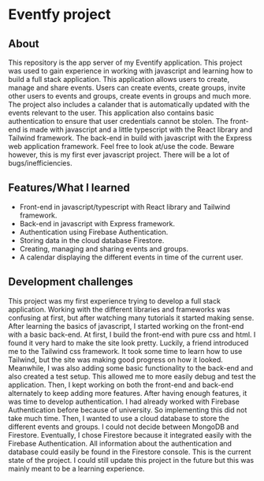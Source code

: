 # Eventfy project
## About
This repository is the app server of my Eventify application. This project was used to gain experience in working with javascript and learning how to build a full stack application. This application allows users to create, manage and share events. Users can create events, create groups, invite other users to events and groups, create events in groups and much more. The project also includes a calander that is automatically updated with the events relevant to the user. This application also contains basic authentication to ensure that user credentials cannot be stolen. The front-end is made with javascript and a little typescript with the React library and Tailwind framework. The back-end in build with javascript with the Express web application framework. Feel free to look at/use the code. Beware however, this is my first ever javascript project. There will be a lot of bugs/inefficiencies.
## Features/What I learned
- Front-end in javascript/typescript with React library and Tailwind framework.
- Back-end in javascript with Express framework.
- Authentication using Firebase Authentication.
- Storing data in the cloud database Firestore.
- Creating, managing and sharing events and groups.
- A calendar displaying the different events in time of the current user.
## Development challenges
This project was my first experience trying to develop a full stack application. Working with the different libraries and frameworks was confusing at first, but after watching many tutorials it started making sense. After learning the basics of javascript, I started working on the front-end with a basic back-end. At first, I build the front-end with pure css and html. I found it very hard to make the site look pretty. Luckily, a friend introduced me to the Tailwind css framework. It took some time to learn how to use Tailwind, but the site was making good progress on how it looked. Meanwhile, I was also adding some basic functionality to the back-end and also created a test setup. This allowed me to more easily debug and test the application. Then, I kept working on both the front-end and back-end alternately to keep adding more features. After having enough features, it was time to develop authentication. I had already worked with Firebase Authentication before because of university. So implementing this did not take much time. Then, I wanted to use a cloud database to store the different events and groups. I could not decide between MongoDB and Firestore. Eventually, I chose Firestore because it integrated easily with the Firebase Authentication. All information about the authentication and database could easily be found in the Firestore console. This is the current state of the project. I could still update this project in the future but this was mainly meant to be a learning experience.
